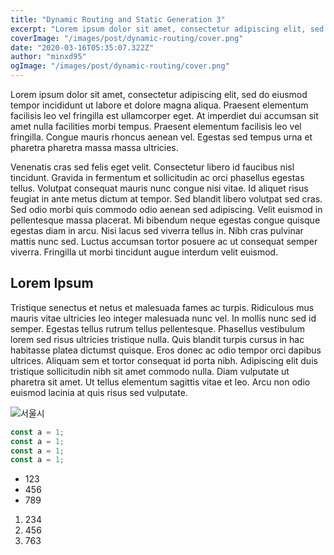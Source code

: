 ```yaml
---
title: "Dynamic Routing and Static Generation 3"
excerpt: "Lorem ipsum dolor sit amet, consectetur adipiscing elit, sed do eiusmod tempor incididunt ut labore et dolore magna aliqua. Praesent elementum facilisis leo vel fringilla est ullamcorper eget. At imperdiet dui accumsan sit amet nulla facilities morbi tempus."
coverImage: "/images/post/dynamic-routing/cover.png"
date: "2020-03-16T05:35:07.322Z"
author: "minxd95"
ogImage: "/images/post/dynamic-routing/cover.png"
---
```


Lorem ipsum dolor sit amet, consectetur adipiscing elit, sed do eiusmod tempor incididunt ut labore et dolore magna aliqua. Praesent elementum facilisis leo vel fringilla est ullamcorper eget. At imperdiet dui accumsan sit amet nulla facilities morbi tempus. Praesent elementum facilisis leo vel fringilla. Congue mauris rhoncus aenean vel. Egestas sed tempus urna et pharetra pharetra massa massa ultricies.

Venenatis cras sed felis eget velit. Consectetur libero id faucibus nisl tincidunt. Gravida in fermentum et sollicitudin ac orci phasellus egestas tellus. Volutpat consequat mauris nunc congue nisi vitae. Id aliquet risus feugiat in ante metus dictum at tempor. Sed blandit libero volutpat sed cras. Sed odio morbi quis commodo odio aenean sed adipiscing. Velit euismod in pellentesque massa placerat. Mi bibendum neque egestas congue quisque egestas diam in arcu. Nisi lacus sed viverra tellus in. Nibh cras pulvinar mattis nunc sed. Luctus accumsan tortor posuere ac ut consequat semper viverra. Fringilla ut morbi tincidunt augue interdum velit euismod.

## Lorem Ipsum

Tristique senectus et netus et malesuada fames ac turpis. Ridiculous mus mauris vitae ultricies leo integer malesuada nunc vel. In mollis nunc sed id semper. Egestas tellus rutrum tellus pellentesque. Phasellus vestibulum lorem sed risus ultricies tristique nulla. Quis blandit turpis cursus in hac habitasse platea dictumst quisque. Eros donec ac odio tempor orci dapibus ultrices. Aliquam sem et tortor consequat id porta nibh. Adipiscing elit duis tristique sollicitudin nibh sit amet commodo nulla. Diam vulputate ut pharetra sit amet. Ut tellus elementum sagittis vitae et leo. Arcu non odio euismod lacinia at quis risus sed vulputate.

![서울시](https://postfiles.pstatic.net/MjAxOTEyMDVfMTg2/MDAxNTc1NTA1MDk4Nzc1.dGbNlc3194jR3CS86MVC38TK7WX7jYlvab6GKPJUXOwg.wE6FTqSfTuH8cMdWvBhkfmmwfJrEK7AuSvF-5Q8WVWwg.JPEG.appcomo/%EC%84%9C%EC%9A%B8%EC%8B%9C%EC%8B%AC%EB%B3%BC.jpg?type=w773)

```js
const a = 1;
const a = 1;
const a = 1;
const a = 1;
```

- 123
- 456
- 789

1. 234
2. 456
3. 763
